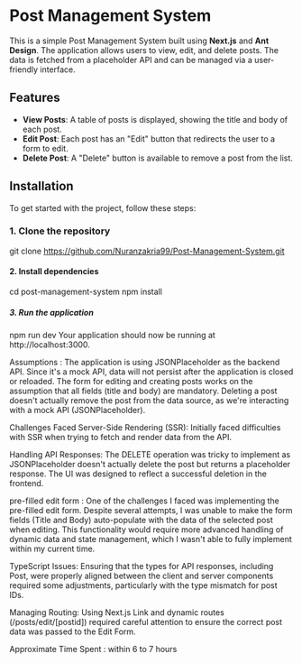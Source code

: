 # Post Management System

This is a simple Post Management System built using **Next.js** and **Ant Design**. The application allows users to view, edit, and delete posts. The data is fetched from a placeholder API and can be managed via a user-friendly interface.

## Features
- **View Posts**: A table of posts is displayed, showing the title and body of each post.
- **Edit Post**: Each post has an "Edit" button that redirects the user to a form to edit.
- **Delete Post**: A "Delete" button is available to remove a post from the list.

## Installation
To get started with the project, follow these steps:

### 1. Clone the repository
git clone https://github.com/Nuranzakria99/Post-Management-System.git

#### 2. Install dependencies
cd post-management-system
npm install

##### 3. Run the application
npm run dev
Your application should now be running at http://localhost:3000.

Assumptions :
The application is using JSONPlaceholder as the backend API. Since it's a mock API, data will not persist after the application is closed or reloaded.
The form for editing and creating posts works on the assumption that all fields (title and body) are mandatory.
Deleting a post doesn't actually remove the post from the data source, as we're interacting with a mock API (JSONPlaceholder).

Challenges Faced 
Server-Side Rendering (SSR): Initially faced difficulties with SSR when trying to fetch and render data from the API.

Handling API Responses: The DELETE operation was tricky to implement as JSONPlaceholder doesn't actually delete the post but returns a placeholder response. The UI was designed to reflect a successful deletion in the frontend.

pre-filled edit form : One of the challenges I faced was implementing the pre-filled edit form. Despite several attempts, I was unable to make the form fields (Title and Body) auto-populate with the data of the selected post when editing. This functionality would require more advanced handling of dynamic data and state management, which I wasn't able to fully implement within my current time.

TypeScript Issues: Ensuring that the types for API responses, including Post, were properly aligned between the client and server components required some adjustments, particularly with the type mismatch for post IDs.

Managing Routing: Using Next.js Link and dynamic routes (/posts/edit/[postid]) required careful attention to ensure the correct post data was passed to the Edit Form.

Approximate Time Spent :
within 6 to 7 hours







